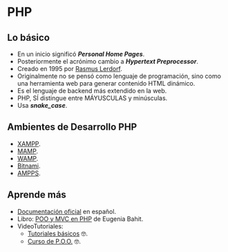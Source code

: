 # PHP

## Lo básico

* En un inicio significó ***Personal Home Pages***.
* Posteriormente el acrónimo cambio a ***Hypertext Preprocessor***.
* Creado en 1995 por [Rasmus Lerdorf](https://twitter.com/rasmus).
* Originalmente no se pensó como lenguaje de programación, sino como una herramienta web para generar contenido HTML dinámico.
* Es el lenguaje de backend más extendido en la web.
* PHP, SÍ distingue entre MÁYUSCULAS y minúsculas.
* Usa ***snake_case***.

## Ambientes de Desarrollo PHP

* [XAMPP](https://www.apachefriends.org/es/index.html).
* [MAMP](https://www.mamp.info/en/).
* [WAMP](http://www.wampserver.com/en/).
* [Bitnami](https://bitnami.com/stacks).
* [AMPPS](https://www.ampps.com/).

## Aprende más

* [Documentación oficial](http://php.net/manual/es/) en español.
* Libro: [POO y MVC en PHP](https://openlibra.com/es/book/poo-y-mvc-en-php)  de Eugenia Bahit.
* VideoTutoriales:
  * [Tutoriales básicos](https://www.youtube.com/playlist?list=PL469D93BF3AE1F84F) 🤓.
  * [Curso de P.O.O.](https://www.youtube.com/playlist?list=PLvq-jIkSeTUZEHvKw7Gx3g5CjlcvA3jr1) 🤓.
